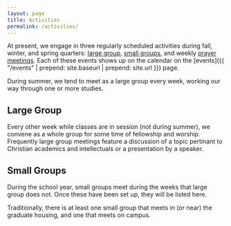 ```yaml
---
layout: page
title: Activities
permalink: /activities/
---
```


At present, we engage in three regularly scheduled activities during
fall, winter, and spring quarters: [large group](#LargeGroup), [small
groups](#SmallGroups), and weekly [prayer meetings](#PrayerMeetings).
Each of these events shows up on the calendar on the 
[events]({{ "/events" | prepend: site.baseurl | prepend: site.url }}) page.

During summer, we tend to meet as a large group every week, working our
way through one or more studies.

## <a name="LargeGroup"></a>Large Group ##
Every other week while classes are in session (not during summer), we
convene as a whole group for some time of fellowship and worship.
Frequently large group meetings feature a discussion of a topic
pertinant to Christian academics and intellectuals or a presentation by
a speaker.

## <a name="SmallGroups"></a>Small Groups ##
During the school year, small groups meet during the weeks that large
group does not. Once these have been set up, they will be listed here.

Traditionally, there is at least one small group that meets in (or near)
the graduate housing, and one that meets on campus.
<!-- This is how we list small groups with ROT13 emails
<ul>
<li>Mesa/OMS: 7:30pm Thursdays. Contact
<span id="obf1"><script type="text/javascript">
document.getElementById("obf1").innerHTML="<n uers=\"znvygb:enpury.rzrevar@tznvy.pbz\" gnetrg=\"_oynax\">enpury.rzrevar@tznvy.pbz</n>".replace(/[a-zA-Z]/g,function(c){return String.fromCharCode((c<="Z"?90:122)>=(c=c.charCodeAt(0)+13)?c:c-26);});
</script> <noscript><span style="unicode-bidi:bidi-override;direction:rtl;">moc.liamg@enireme.lehcar</span></noscript></span></li>
<li>On-campus: 7:30pm Thursdays. Contact
<span id="obf2"><script>document.getElementById("obf2").innerHTML="<n uers=\"znvygb:puvufhnalvh@tznvy.pbz\" gnetrg=\"_oynax\">puvufhnalvh@tznvy.pbz</n>".replace(/[a-zA-Z]/g,function(c){return String.fromCharCode((c<="Z"?90:122)>=(c=c.charCodeAt(0)+13)?c:c-26);});</script><noscript><span style="unicode-bidi:bidi-override;direction:rtl;">moc.liamg@uiynaushihc</span></noscript></span></li>
<li>Off-campus: 7:00pm Wednesdays. Contact
<span id="obf3"><script>document.getElementById("obf3").innerHTML="<n uers=\"znvygb:xhn.wrerzl@tznvy.pbz\" gnetrg=\"_oynax\">xhn.wrerzl@tznvy.pbz</n>".replace(/[a-zA-Z]/g,function(c){return String.fromCharCode((c<="Z"?90:122)>=(c=c.charCodeAt(0)+13)?c:c-26);});</script><noscript><span style="unicode-bidi:bidi-override;direction:rtl;">moc.liamg@ymerej.auk</span></noscript></span></li>
</ul>
-->

